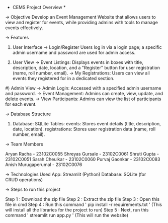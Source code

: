 * CEMS Project Overview *

-> Objective
Develop an Event Management Website that allows users to view and register for events, while providing admins with tools to manage events effectively.

-> Features

1) User Interface
  -> Login/Register Users log in via a login page; a specific admin username and password are used for admin access.

2) User View
  -> Event Listings: Displays events in boxes with title, description, date, location, and a "Register" button for user registration (name, roll number, email).
  -> My Registrations: Users can view all events they registered for in a dedicated section.

#) Admin View
  -> Admin Login: Accessed with a specified admin username and password.
  -> Event Management: Admins can create, view, update, and delete events.
  -> View Participants: Admins can view the list of participants for each event.

-> Database Structure

1) Database: SQLite
Tables:
events: Stores event details (title, description, date, location).
registrations: Stores user registration data (name, roll number, email).

-> Team Members 

Aryan Racha - 23102C0055
Shreyas Gursale - 23102C0061
Shruti Gupta - 23102C0051
Sarah Cheulkar - 23102C0060
Purvaj Gaonkar - 23102C0083
Anish Murugaperumal - 23102C0076

-> Technologies Used
App: Streamlit (Python)
Database: SQLite (for CRUD operations)

-> Steps to run this project

Step 1 : Download the zip file
Step 2 : Extract the zip file
Step 3 : Open this file in cmd
Step 4 : Run this command ' pip install -r requirements.txt ' (This will install all the libraries for the project to run)
Step 5 : Next, run this command ' streamlit run app.py ' (This will run the website)
